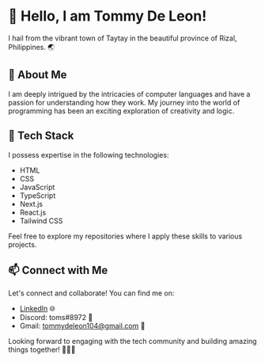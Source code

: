 # 👋 Hello, I am Tommy De Leon!

I hail from the vibrant town of Taytay in the beautiful province of Rizal, Philippines. 🌏

## 👀 About Me

I am deeply intrigued by the intricacies of computer languages and have a passion for understanding how they work. My journey into the world of programming has been an exciting exploration of creativity and logic.

## 🌱 Tech Stack

I possess expertise in the following technologies:

- HTML
- CSS
- JavaScript
- TypeScript
- Next.js
- React.js
- Tailwind CSS

Feel free to explore my repositories where I apply these skills to various projects.

## 📫 Connect with Me

Let's connect and collaborate! You can find me on:

- [LinkedIn](https://www.linkedin.com/in/tommydeleon/) 🌐
- Discord: toms#8972 💬
- Gmail: tommydeleon104@gmail.com 📧

Looking forward to engaging with the tech community and building amazing things together! 👨‍💻✨
